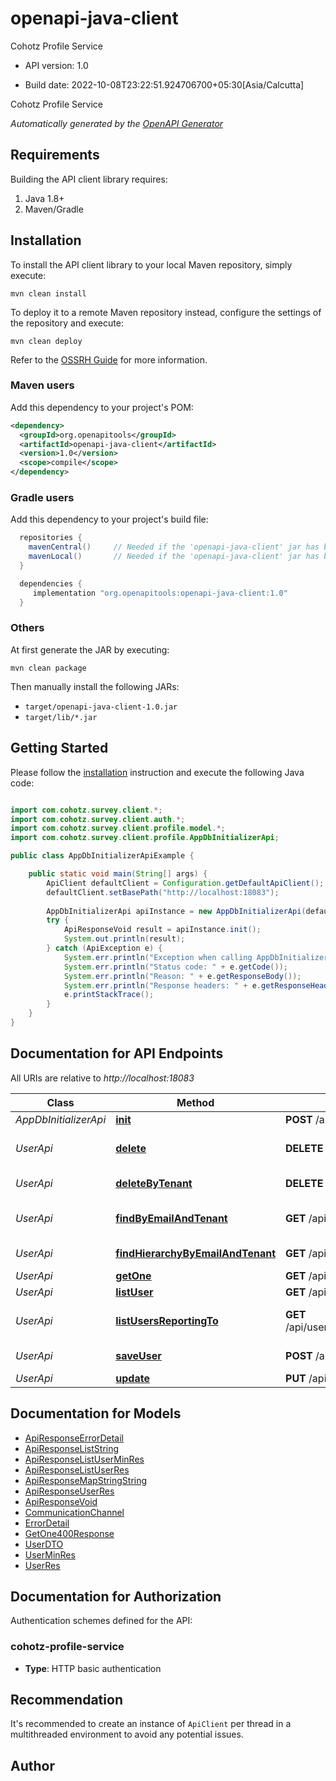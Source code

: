 # openapi-java-client

Cohotz Profile Service

- API version: 1.0

- Build date: 2022-10-08T23:22:51.924706700+05:30[Asia/Calcutta]

Cohotz Profile Service


*Automatically generated by the [OpenAPI Generator](https://openapi-generator.tech)*

## Requirements

Building the API client library requires:

1. Java 1.8+
2. Maven/Gradle

## Installation

To install the API client library to your local Maven repository, simply execute:

```shell
mvn clean install
```

To deploy it to a remote Maven repository instead, configure the settings of the repository and execute:

```shell
mvn clean deploy
```

Refer to the [OSSRH Guide](http://central.sonatype.org/pages/ossrh-guide.html) for more information.

### Maven users

Add this dependency to your project's POM:

```xml
<dependency>
  <groupId>org.openapitools</groupId>
  <artifactId>openapi-java-client</artifactId>
  <version>1.0</version>
  <scope>compile</scope>
</dependency>
```

### Gradle users

Add this dependency to your project's build file:

```groovy
  repositories {
    mavenCentral()     // Needed if the 'openapi-java-client' jar has been published to maven central.
    mavenLocal()       // Needed if the 'openapi-java-client' jar has been published to the local maven repo.
  }

  dependencies {
     implementation "org.openapitools:openapi-java-client:1.0"
  }
```

### Others

At first generate the JAR by executing:

```shell
mvn clean package
```

Then manually install the following JARs:

- `target/openapi-java-client-1.0.jar`
- `target/lib/*.jar`

## Getting Started

Please follow the [installation](#installation) instruction and execute the following Java code:

```java

import com.cohotz.survey.client.*;
import com.cohotz.survey.client.auth.*;
import com.cohotz.survey.client.profile.model.*;
import com.cohotz.survey.client.profile.AppDbInitializerApi;

public class AppDbInitializerApiExample {

    public static void main(String[] args) {
        ApiClient defaultClient = Configuration.getDefaultApiClient();
        defaultClient.setBasePath("http://localhost:18083");
        
        AppDbInitializerApi apiInstance = new AppDbInitializerApi(defaultClient);
        try {
            ApiResponseVoid result = apiInstance.init();
            System.out.println(result);
        } catch (ApiException e) {
            System.err.println("Exception when calling AppDbInitializerApi#init");
            System.err.println("Status code: " + e.getCode());
            System.err.println("Reason: " + e.getResponseBody());
            System.err.println("Response headers: " + e.getResponseHeaders());
            e.printStackTrace();
        }
    }
}

```

## Documentation for API Endpoints

All URIs are relative to *http://localhost:18083*

Class | Method | HTTP request | Description
------------ | ------------- | ------------- | -------------
*AppDbInitializerApi* | [**init**](docs/AppDbInitializerApi.md#init) | **POST** /api/init | 
*UserApi* | [**delete**](docs/UserApi.md#delete) | **DELETE** /api/users/{id} | Delete an existing User of a tenant
*UserApi* | [**deleteByTenant**](docs/UserApi.md#deleteByTenant) | **DELETE** /api/users/tenant/{tenant} | Delete all Users of a tenant
*UserApi* | [**findByEmailAndTenant**](docs/UserApi.md#findByEmailAndTenant) | **GET** /api/users/details | User Details from tenant and email
*UserApi* | [**findHierarchyByEmailAndTenant**](docs/UserApi.md#findHierarchyByEmailAndTenant) | **GET** /api/users/hierarchy | User Reporting Hierarchy
*UserApi* | [**getOne**](docs/UserApi.md#getOne) | **GET** /api/users/{id} | User Details
*UserApi* | [**listUser**](docs/UserApi.md#listUser) | **GET** /api/users | Fetch All Users
*UserApi* | [**listUsersReportingTo**](docs/UserApi.md#listUsersReportingTo) | **GET** /api/users/reporting/{reportingToEmail} | Fetch all users with param reportingToEmail
*UserApi* | [**saveUser**](docs/UserApi.md#saveUser) | **POST** /api/users | Create a new user/Account
*UserApi* | [**update**](docs/UserApi.md#update) | **PUT** /api/users/{id} | Update an User


## Documentation for Models

 - [ApiResponseErrorDetail](docs/ApiResponseErrorDetail.md)
 - [ApiResponseListString](docs/ApiResponseListString.md)
 - [ApiResponseListUserMinRes](docs/ApiResponseListUserMinRes.md)
 - [ApiResponseListUserRes](docs/ApiResponseListUserRes.md)
 - [ApiResponseMapStringString](docs/ApiResponseMapStringString.md)
 - [ApiResponseUserRes](docs/ApiResponseUserRes.md)
 - [ApiResponseVoid](docs/ApiResponseVoid.md)
 - [CommunicationChannel](docs/CommunicationChannel.md)
 - [ErrorDetail](docs/ErrorDetail.md)
 - [GetOne400Response](docs/GetOne400Response.md)
 - [UserDTO](docs/UserDTO.md)
 - [UserMinRes](docs/UserMinRes.md)
 - [UserRes](docs/UserRes.md)


## Documentation for Authorization

Authentication schemes defined for the API:
### cohotz-profile-service


- **Type**: HTTP basic authentication


## Recommendation

It's recommended to create an instance of `ApiClient` per thread in a multithreaded environment to avoid any potential issues.

## Author



